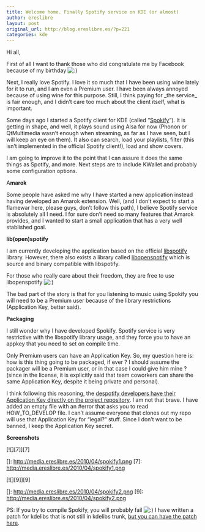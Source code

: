 ```yaml
---
title: Welcome home. Finally Spotify service on KDE (or almost)
author: ereslibre
layout: post
original_url: http://blog.ereslibre.es/?p=221
categories: kde
---
```

Hi all,

First of all I want to thank those who did congratulate me by Facebook because of my birthday ![:)][1] 

 [1]: http://blog.ereslibre.es/wp-includes/images/smilies/icon_smile.gif

Next, I really love Spotify. I love it so much that I have been using wine lately for it to run, and I am even a Premium user. I have been always annoyed because of using wine for this purpose. Still, I think paying for \_the service\_ is fair enough, and I didn’t care too much about the client itself, what is important.

Some days ago I started a Spotify client for KDE (called “[Spokify][2]“). It is getting in shape, and well, it plays sound using Alsa for now (Phonon or QtMultimedia wasn’t enough when streaming, as far as I have seen, but I will keep an eye on them). It also can search, load your playlists, filter (this isn’t implemented in the official Spotify client!), load and show covers.

 [2]: http://www.gitorious.org/spokify

I am going to improve it to the point that I can assure it does the same things as Spotify, and more. Next steps are to include KWallet and probably some configuration options.

A**marok**

Some people have asked me why I have started a new application instead having developed an Amarok extension. Well, (and I don’t expect to start a flamewar here, please guys, don’t follow this path), I believe Spotify service is absolutely all I need. I for sure don’t need so many features that Amarok provides, and I wanted to start a small application that has a very well stablished goal.

**lib(open)spotify**

I am currently developing the application based on the official [libspotify][3] library. However, there also exists a library called [libopenspotify][4] which is source and binary compatible with libspotify.

 [3]: http://developer.spotify.com/en/libspotify/overview/
 [4]: http://github.com/noahwilliamsson/openspotify/tree/master/libopenspotify/

For those who really care about their freedom, they are free to use libopenspotify ![:)][1] 

The bad part of the story is that for you listening to music using Spokify you will need to be a Premium user because of the library restrictions (Application Key, better said).

**Packaging**

I still wonder why I have developed Spokify. Spotify service is very restrictive with the libspotify library usage, and they force you to have an appkey that you need to set on compile time.

Only Premium users can have an Application Key. So, my question here is: how is this thing going to be packaged, if ever ? I should assume the packager will be a Premium user, or in that case I could give him mine ? (since in the license, it is explicitly said that team coworkers can share the same Application Key, despite it being private and personal).

I think following this reasoning, the [despotify developers have their Application Key directly on the project repository][5]. I am not that brave. I have added an empty file with an #error that asks you to read HOW\_TO\_DEVELOP file. I can’t assume everyone that clones out my repo will use that Application Key for “legal?” stuff. Since I don’t want to be banned, I keep the Application Key secret.

 [5]: http://despotify.svn.sourceforge.net/viewvc/despotify/src/clients/libspotify-test/appkey.h?revision=304&view=markup

**Screenshots**

[![][7]][7]

 []: http://media.ereslibre.es/2010/04/spokify1.png
 [7]: http://media.ereslibre.es/2010/04/spokify1.png

[![][9]][9]

 []: http://media.ereslibre.es/2010/04/spokify2.png
 [9]: http://media.ereslibre.es/2010/04/spokify2.png

PS: If you try to compile Spokify, you will probably fail ![:)][1] I have written a patch for kdelibs that is not still in kdelibs trunk, [but you can have the patch here][10].

 [10]: http://media.ereslibre.es/2010/04/kdelibs.diff
